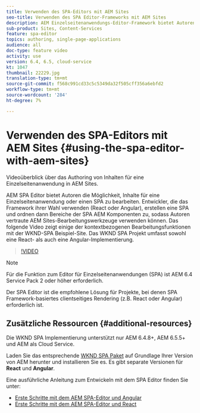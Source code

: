 ```yaml
---
title: Verwenden des SPA-Editors mit AEM Sites
seo-title: Verwenden des SPA Editor-Frameworks mit AEM Sites
description: AEM Einzelseitenanwendungs-Editor-Framework bietet Autoren die Möglichkeit, Inhalte für eine Einzelseitenanwendung oder SPA zu bearbeiten. Entwickler, die entweder React- oder Angular-Frameworks verwenden, erstellen eine SPA und ordnen dann Bereiche der SPA AEM Komponenten zu, sodass Autoren vertraute AEM Sites-Bearbeitungswerkzeuge verwenden können.
sub-product: Sites, Content-Services
feature: spa-editor
topics: authoring, single-page-applications
audience: all
doc-type: feature video
activity: use
version: 6.4, 6.5, cloud-service
kt: 1047
thumbnail: 22229.jpg
translation-type: tm+mt
source-git-commit: f568c991cd33c5c5349da32f505cff356a6ebfd2
workflow-type: tm+mt
source-wordcount: '284'
ht-degree: 7%

---
```



# Verwenden des SPA-Editors mit AEM Sites {#using-the-spa-editor-with-aem-sites}

Videoüberblick über das Authoring von Inhalten für eine Einzelseitenanwendung in AEM Sites.

AEM SPA Editor bietet Autoren die Möglichkeit, Inhalte für eine Einzelseitenanwendung oder einen SPA zu bearbeiten. Entwickler, die das Framework ihrer Wahl verwenden (React oder Angular), erstellen eine SPA und ordnen dann Bereiche der SPA AEM Komponenten zu, sodass Autoren vertraute AEM Sites-Bearbeitungswerkzeuge verwenden können. Das folgende Video zeigt einige der kontextbezogenen Bearbeitungsfunktionen mit der WKND-SPA Beispiel-Site. Das WKND SPA Projekt umfasst sowohl eine React- als auch eine Angular-Implementierung.

>[!VIDEO](https://video.tv.adobe.com/v/22229?quality=12&learn=on)

>[!NOTE]
>
> Für die Funktion zum Editor für Einzelseitenanwendungen (SPA) ist AEM 6.4 Service Pack 2 oder höher erforderlich.
>
> Der SPA Editor ist die empfohlene Lösung für Projekte, bei denen SPA Framework-basiertes clientseitiges Rendering (z.B. React oder Angular) erforderlich ist.

## Zusätzliche Ressourcen {#additional-resources}

Die WKND SPA Implementierung unterstützt nur AEM 6.4.8+, AEM 6.5.5+ und AEM als Cloud Service.

Laden Sie das entsprechende [WKND SPA Paket](https://github.com/adobe/aem-guides-wknd-spa/releases) auf Grundlage Ihrer Version von AEM herunter und installieren Sie es. Es gibt separate Versionen für **React** und **Angular**.

Eine ausführliche Anleitung zum Entwickeln mit dem SPA Editor finden Sie unter:

* [Erste Schritte mit dem AEM SPA-Editor und Angular](https://docs.adobe.com/content/help/en/experience-manager-learn/spa-angular-tutorial/overview.html)
* [Erste Schritte mit dem AEM SPA-Editor und React](https://docs.adobe.com/content/help/en/experience-manager-learn/spa-react-tutorial/overview.html)
